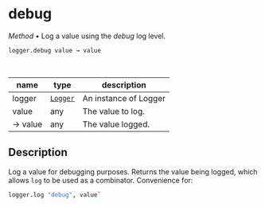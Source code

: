 # debug

_Method_ &bull; Log a value using the _debug_ log level.

<pre><code>logger.debug&nbsp;value &rarr; value</code></pre>
<br>

| name | type | description |
|------|------|-------------|
|logger|[`Logger`][Logger]|An instance of Logger|
|value|any|The value to log.|
|&rarr; value|any|The value logged.|


## Description

Log a value for debugging purposes. Returns the value being logged, which allows `log` to be used as a combinator. Convenience for:

```coffeescript
logger.log "debug", value`
```


[Logger]: /reference/types/logger/index.md